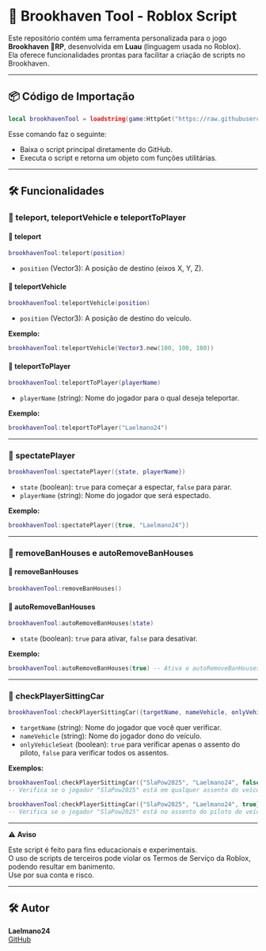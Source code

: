 # 🧰 Brookhaven Tool - Roblox Script

Este repositório contém uma ferramenta personalizada para o jogo **Brookhaven 🏡RP**, desenvolvida em **Luau** (linguagem usada no Roblox).  
Ela oferece funcionalidades prontas para facilitar a criação de scripts no Brookhaven.

---

## 📦 Código de Importação

```lua
local brookhavenTool = loadstring(game:HttpGet("https://raw.githubusercontent.com/Laelmano24/brookhaven-tool/refs/heads/main/src/main.luau"))()
```

Esse comando faz o seguinte:

- Baixa o script principal diretamente do GitHub.
- Executa o script e retorna um objeto com funções utilitárias.

---

## 🛠️ Funcionalidades

### 📍 teleport, teleportVehicle e teleportToPlayer

#### 🧭 teleport
```lua
brookhavenTool:teleport(position)
```

- `position` (Vector3): A posição de destino (eixos X, Y, Z).

#### 🧭 teleportVehicle
```lua
brookhavenTool:teleportVehicle(position)
```

- `position` (Vector3): A posição de destino do veículo.

**Exemplo:**
```lua
brookhavenTool:teleportVehicle(Vector3.new(100, 100, 100))
```

#### 🧭 teleportToPlayer
```lua
brookhavenTool:teleportToPlayer(playerName)
```

- `playerName` (string): Nome do jogador para o qual deseja teleportar.

**Exemplo:**
```lua
brookhavenTool:teleportToPlayer("Laelmano24")
```

---

### 🎥 spectatePlayer

```lua
brookhavenTool:spectatePlayer({state, playerName})
```

- `state` (boolean): `true` para começar a espectar, `false` para parar.
- `playerName` (string): Nome do jogador que será espectado.

**Exemplo:**
```lua
brookhavenTool:spectatePlayer({true, "Laelmano24"})
```

---

### 🚫 removeBanHouses e autoRemoveBanHouses

#### 🔹 removeBanHouses
```lua
brookhavenTool:removeBanHouses()
```

#### 🔹 autoRemoveBanHouses
```lua
brookhavenTool:autoRemoveBanHouses(state)
```

- `state` (boolean): `true` para ativar, `false` para desativar.

**Exemplo:**
```lua
brookhavenTool:autoRemoveBanHouses(true) -- Ativa o autoRemoveBanHouses
```

---

### 🚗 checkPlayerSittingCar

```lua
brookhavenTool:checkPlayerSittingCar({targetName, nameVehicle, onlyVehicleSeat})
```

- `targetName` (string): Nome do jogador que você quer verificar.
- `nameVehicle` (string): Nome do jogador dono do veículo.
- `onlyVehicleSeat` (boolean): `true` para verificar apenas o assento do piloto, `false` para verificar todos os assentos.

**Exemplos:**
```lua
brookhavenTool:checkPlayerSittingCar({"SlaPow2025", "Laelmano24", false})
-- Verifica se o jogador "SlaPow2025" está em qualquer assento do veículo do "Laelmano24"

brookhavenTool:checkPlayerSittingCar({"SlaPow2025", "Laelmano24", true})
-- Verifica se o jogador "SlaPow2025" está no assento do piloto do veículo do "Laelmano24"
```

---

⚠️ **Aviso**

Este script é feito para fins educacionais e experimentais.  
O uso de scripts de terceiros pode violar os Termos de Serviço da Roblox, podendo resultar em banimento.  
Use por sua conta e risco.

---

## 🛠 Autor

**Laelmano24**  
[GitHub](https://github.com/Laelmano24)